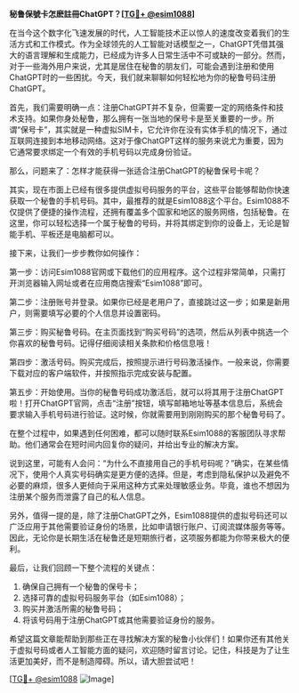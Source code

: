 **秘鲁保號卡怎麽註冊ChatGPT？[[TG💪+ @esim1088](https://t.me/s/esim1088)]**

在当今这个数字化飞速发展的时代，人工智能技术正以惊人的速度改变着我们的生活方式和工作模式。作为全球领先的人工智能对话模型之一，ChatGPT凭借其强大的语言理解和生成能力，已经成为许多人日常生活中不可或缺的一部分。然而，对于一些海外用户来说，尤其是居住在秘鲁的朋友们，可能会遇到注册和使用ChatGPT时的一些困扰。今天，我们就来聊聊如何轻松地为你的秘鲁号码注册ChatGPT。

首先，我们需要明确一点：注册ChatGPT并不复杂，但需要一定的网络条件和技术支持。如果你身处秘鲁，那么拥有一张当地的保号卡是至关重要的一步。所谓“保号卡”，其实就是一种虚拟SIM卡，它允许你在没有实体手机的情况下，通过互联网连接到本地移动网络。这对于像ChatGPT这样的服务来说尤为重要，因为它通常要求绑定一个有效的手机号码以完成身份验证。

那么，问题来了：怎样才能获得一张适合注册ChatGPT的秘鲁保号卡呢？

其实，现在市面上已经有很多提供虚拟号码服务的平台，这些平台能够帮助你快速获取一个秘鲁的手机号码。其中，最推荐的就是Esim1088这个平台。Esim1088不仅提供了便捷的操作流程，还拥有覆盖多个国家和地区的服务网络，包括秘鲁。在这里，你可以轻松选择一个属于秘鲁的号码，并将其绑定到你的设备上，无论是智能手机、平板还是电脑都可以。

接下来，让我们一步步教你如何操作：

第一步：访问Esim1088官网或下载他们的应用程序。这个过程非常简单，只需打开浏览器输入网址或者在应用商店搜索“Esim1088”即可。

第二步：注册账号并登录。如果你已经是老用户了，直接跳过这一步；如果是新用户，则需要填写必要的个人信息并设置密码。

第三步：购买秘鲁号码。在主页面找到“购买号码”的选项，然后从列表中挑选一个你喜欢的秘鲁号码。记得仔细阅读相关条款和价格信息哦！

第四步：激活号码。购买完成后，按照提示进行号码激活操作。一般来说，你需要下载对应的客户端软件，并按照指示完成安装与配置。

第五步：开始使用。当你的秘鲁号码成功激活后，就可以将其用于注册ChatGPT啦！打开ChatGPT官网，点击“注册”按钮，填写邮箱地址等基本信息后，系统会要求输入手机号码进行验证。这时候，你就需要用到刚刚购买的那个秘鲁号码了。

在整个过程中，如果遇到任何困难，都可以随时联系Esim1088的客服团队寻求帮助。他们通常会在短时间内回复你的疑问，并给出专业的解决方案。

说到这里，可能有人会问：“为什么不直接用自己的手机号码呢？”确实，在某些情况下，使用个人真实号码确实是更方便的选择。但是，考虑到隐私保护以及避免不必要的麻烦，很多人更倾向于采用这种方式来处理敏感业务。毕竟，谁也不想因为注册某个服务而泄露了自己的私人信息。

另外，值得一提的是，除了注册ChatGPT之外，Esim1088提供的虚拟号码还可以广泛应用于其他需要验证身份的场景，比如申请银行账户、订阅流媒体服务等等。因此，无论你是长期生活在秘鲁还是短期旅行者，这项服务都能为你带来极大的便利。

最后，让我们回顾一下整个流程的关键点：

1. 确保自己拥有一个秘鲁的保号卡；
2. 选择可靠的虚拟号码服务平台（如Esim1088）；
3. 购买并激活所需的秘鲁号码；
4. 将该号码用于注册ChatGPT或其他需要验证身份的服务。

希望这篇文章能帮助到那些正在寻找解决方案的秘鲁小伙伴们！如果你还有其他关于虚拟号码或者人工智能方面的疑问，欢迎随时留言讨论。记住，科技是为了让生活更加美好，而不是制造障碍。所以，请大胆尝试吧！

[[TG💪+ @esim1088](https://t.me/s/esim1088) ![Image](https://i.postimg.cc/4NQfJmqS/Snipaste-2025-05-13-00-14-12.png)]